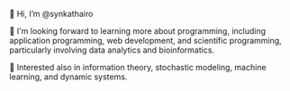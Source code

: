 👋 Hi, I’m @synkathairo
<!--- 👀 I’m interested in ... 
- 🌱 I’m currently learning ...
- 💞️ I’m looking to collaborate on ...
- 📫 How to reach me ...-->

🌱 I'm looking forward to learning more about programming, including application programming, web development, and scientific programming, particularly involving data analytics and bioinformatics.

👀 Interested also in information theory, stochastic modeling, machine learning, and dynamic systems.

